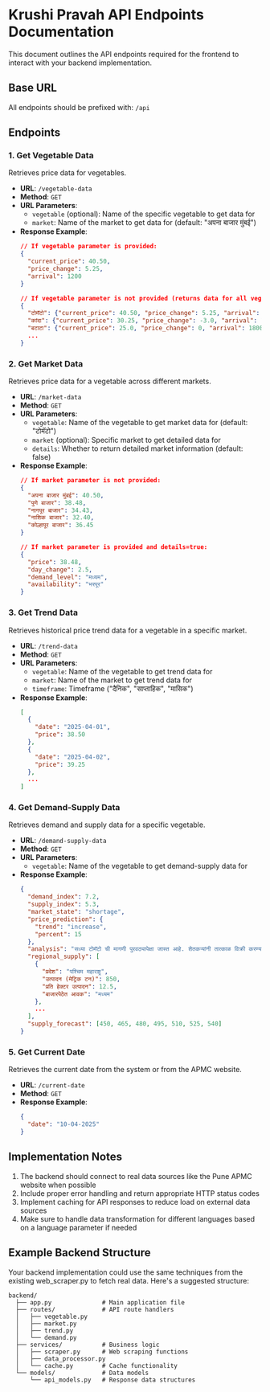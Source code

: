 # Krushi Pravah API Endpoints Documentation

This document outlines the API endpoints required for the frontend to interact with your backend implementation.

## Base URL

All endpoints should be prefixed with: `/api`

## Endpoints

### 1. Get Vegetable Data

Retrieves price data for vegetables.

- **URL**: `/vegetable-data`
- **Method**: `GET`
- **URL Parameters**:
  - `vegetable` (optional): Name of the specific vegetable to get data for
  - `market`: Name of the market to get data for (default: "अपना बाजार मुंबई")
- **Response Example**:
  ```json
  // If vegetable parameter is provided:
  {
    "current_price": 40.50,
    "price_change": 5.25,
    "arrival": 1200
  }
  
  // If vegetable parameter is not provided (returns data for all vegetables):
  {
    "टोमॅटो": {"current_price": 40.50, "price_change": 5.25, "arrival": 1200},
    "कांदा": {"current_price": 30.25, "price_change": -3.0, "arrival": 1500},
    "बटाटा": {"current_price": 25.0, "price_change": 0, "arrival": 1800},
    ...
  }
  ```

### 2. Get Market Data

Retrieves price data for a vegetable across different markets.

- **URL**: `/market-data`
- **Method**: `GET`
- **URL Parameters**:
  - `vegetable`: Name of the vegetable to get market data for (default: "टोमॅटो")
  - `market` (optional): Specific market to get detailed data for 
  - `details`: Whether to return detailed market information (default: false)
- **Response Example**:
  ```json
  // If market parameter is not provided:
  {
    "अपना बाजार मुंबई": 40.50,
    "पुणे बाजार": 38.48,
    "नागपूर बाजार": 34.43,
    "नाशिक बाजार": 32.40,
    "कोल्हापूर बाजार": 36.45
  }
  
  // If market parameter is provided and details=true:
  {
    "price": 38.48,
    "day_change": 2.5,
    "demand_level": "मध्यम",
    "availability": "भरपूर"
  }
  ```

### 3. Get Trend Data

Retrieves historical price trend data for a vegetable in a specific market.

- **URL**: `/trend-data`
- **Method**: `GET`
- **URL Parameters**:
  - `vegetable`: Name of the vegetable to get trend data for
  - `market`: Name of the market to get trend data for
  - `timeframe`: Timeframe ("दैनिक", "साप्ताहिक", "मासिक")
- **Response Example**:
  ```json
  [
    {
      "date": "2025-04-01",
      "price": 38.50
    },
    {
      "date": "2025-04-02",
      "price": 39.25
    },
    ...
  ]
  ```

### 4. Get Demand-Supply Data

Retrieves demand and supply data for a specific vegetable.

- **URL**: `/demand-supply-data`
- **Method**: `GET`
- **URL Parameters**:
  - `vegetable`: Name of the vegetable to get demand-supply data for
- **Response Example**:
  ```json
  {
    "demand_index": 7.2,
    "supply_index": 5.3,
    "market_state": "shortage",
    "price_prediction": {
      "trend": "increase",
      "percent": 15
    },
    "analysis": "सध्या टोमॅटो ची मागणी पुरवठ्यापेक्षा जास्त आहे. शेतकऱ्यांनी तात्काळ विक्री करण्याचा विचार करावा कारण किंमती वाढत आहेत.",
    "regional_supply": [
      {
        "प्रदेश": "पश्चिम महाराष्ट्र",
        "उत्पादन (मेट्रिक टन)": 850,
        "प्रति हेक्टर उत्पादन": 12.5,
        "बाजारपेठेत आवक": "मध्यम"
      },
      ...
    ],
    "supply_forecast": [450, 465, 480, 495, 510, 525, 540]
  }
  ```

### 5. Get Current Date

Retrieves the current date from the system or from the APMC website.

- **URL**: `/current-date`
- **Method**: `GET`
- **Response Example**:
  ```json
  {
    "date": "10-04-2025"
  }
  ```

## Implementation Notes

1. The backend should connect to real data sources like the Pune APMC website when possible
2. Include proper error handling and return appropriate HTTP status codes
3. Implement caching for API responses to reduce load on external data sources
4. Make sure to handle data transformation for different languages based on a language parameter if needed

## Example Backend Structure

Your backend implementation could use the same techniques from the existing web_scraper.py to fetch real data. Here's a suggested structure:

```
backend/
  ├── app.py              # Main application file
  ├── routes/             # API route handlers
  │   ├── vegetable.py    
  │   ├── market.py       
  │   ├── trend.py        
  │   └── demand.py       
  ├── services/           # Business logic
  │   ├── scraper.py      # Web scraping functions
  │   ├── data_processor.py
  │   └── cache.py        # Cache functionality
  └── models/             # Data models
      └── api_models.py   # Response data structures
```